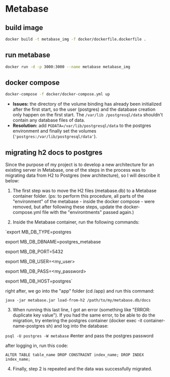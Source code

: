 # Metabase

## build image 
```bash
docker build -t metabase_img -f docker/dockerfile.dockerfile .
```

## run metabase
```bash
docker run -d -p 3000:3000 --name metabase metabase_img
```

## docker compose
```bash
docker-compose -f docker/docker-compose.yml up
```

- **Issues:** the directory of the volume binding has already been initialized after the first start, so the user (postgres) and the database creation only happen on the first start. The `/var/lib /postgresql/data` shouldn't contain any database files of data. 
- **Resolution:** add `PGDATA=/var/lib/postgresql/data` to the postgres environment and finally set the volumes (`'postgres:/var/lib/postgresql/data'`).

## migrating h2 docs to postgres

Since the purpose of my project is to develop a new architecture for an existing server in Metabase, one of the steps in the process was to migrating data from H2 to Postgres (new architecture), so I will describe it below:

1. The first step was to move the H2 files (metabase.db) to a Metabase container folder.
(ps: to perform this procedure, all parts of the "environment" of the metabase - inside the docker compose - were removed, but after following these steps, update the docker-compose.yml file with the "environtments" passed again.)

2. Inside the Metabase container, run the following commands:

`export MB_DB_TYPE=postgres

export MB_DB_DBNAME=postgres_metabase

export MB_DB_PORT=5432

export MB_DB_USER=<my_user>

export MB_DB_PASS=<my_password>

export MB_DB_HOST=postgres`

right after, we go into the "app" folder (cd /app) and run this command:

`java -jar metabase.jar load-from-h2 /path/to/my/metabase.db/docs`

3. When running this last line, I got an error (something like "ERROR: duplicate key value"). If you had the same error, to be able to do the migration, try entering the postgres container (docker exec -it container-name-postgres sh) and log into the database:

`psql -U postgres -W metabase` #enter and pass the postgres password

after logging in, run this code:

`ALTER TABLE table_name DROP CONSTRAINT index_name;
DROP INDEX index_name;`

4. Finally, step 2 is repeated and the data was successfully migrated.
